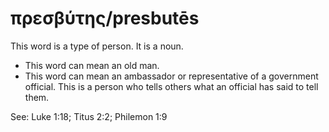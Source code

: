 # πρεσβύτης/presbutēs
This word is a type of person. It is a noun.
* This word can mean an old man.
* This word can mean an ambassador or representative of a government official. This is a person who tells others what an official has said to tell them.

See: Luke 1:18; Titus 2:2; Philemon 1:9
